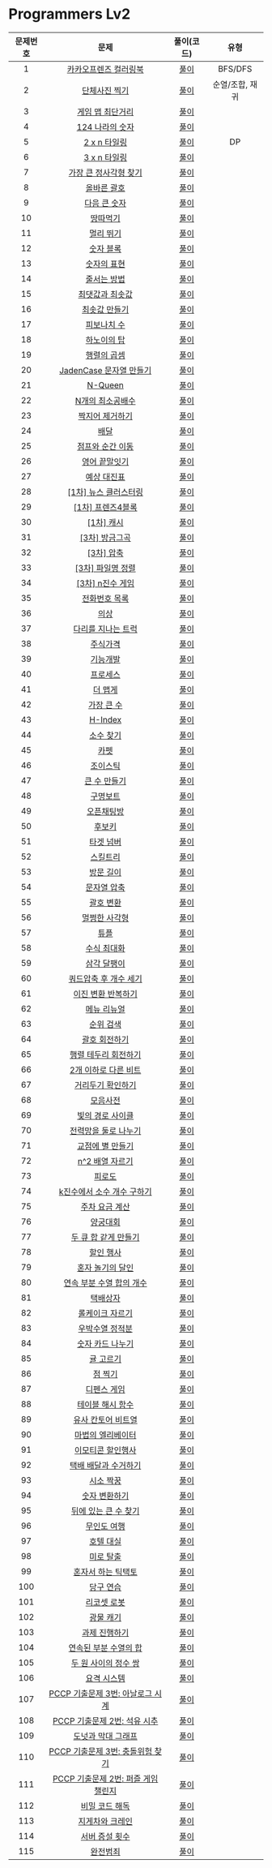 # Programmers Lv2

| 문제번호 |  문제  | 풀이(코드) | 유형 |    
|  :---:  | :---: |  :---:  |  :---:  |    
|  1  | [카카오프렌즈 컬러링북](https://school.programmers.co.kr/learn/courses/30/lessons/1829) | [풀이](./1829.java) | BFS/DFS |    
|  2  | [단체사진 찍기](https://school.programmers.co.kr/learn/courses/30/lessons/1835) | [풀이](./1835.java) | 순열/조합, 재귀 |    
|  3  | [게임 맵 최단거리](https://school.programmers.co.kr/learn/courses/30/lessons/1844) | [풀이]() |  |    
|  4  | [124 나라의 숫자](https://school.programmers.co.kr/learn/courses/30/lessons/12899) | [풀이]() |  |    
|  5  | [2 x n 타일링](https://school.programmers.co.kr/learn/courses/30/lessons/12900) | [풀이](./12900.java) | DP |    
|  6  | [3 x n 타일링](ogrammers.co.kr/learn/courses/30/lessons/12902) | [풀이]() |  |    
|  7  | [가장 큰 정사각형 찾기](https://school.programmers.co.kr/learn/courses/30/lessons/12905) | [풀이]() |  |    
|  8  | [올바른 괄호](https://school.programmers.co.kr/learn/courses/30/lessons/12909) | [풀이]() |  |    
|  9  | [다음 큰 숫자](https://school.programmers.co.kr/learn/courses/30/lessons/12911) | [풀이]() |  |    
|  10  | [땅따먹기](https://school.programmers.co.kr/learn/courses/30/lessons/12913) | [풀이]() |  |    
|  11  | [멀리 뛰기](https://school.programmers.co.kr/learn/courses/30/lessons/12914) | [풀이]() |  |    
|  12  | [숫자 블록](https://school.programmers.co.kr/learn/courses/30/lessons/12923) | [풀이]() |  |    
|  13  | [숫자의 표현](https://school.programmers.co.kr/learn/courses/30/lessons/12924) | [풀이]() |  |    
|  14  | [줄서는 방법](https://school.programmers.co.kr/learn/courses/30/lessons/12936) | [풀이]() |  |    
|  15  | [최댓값과 최솟값](https://school.programmers.co.kr/learn/courses/30/lessons/12939) | [풀이]() |  |    
|  16  | [최솟값 만들기](https://school.programmers.co.kr/learn/courses/30/lessons/12941) | [풀이]() |  |    
|  17  | [피보나치 수](https://school.programmers.co.kr/learn/courses/30/lessons/12945) | [풀이]() |  |    
|  18  | [하노이의 탑](https://school.programmers.co.kr/learn/courses/30/lessons/12946) | [풀이]() |  |    
|  19  | [행렬의 곱셈](https://school.programmers.co.kr/learn/courses/30/lessons/12949) | [풀이]() |  |    
|  20  | [JadenCase 문자열 만들기](https://school.programmers.co.kr/learn/courses/30/lessons/12951) | [풀이]() |  |    
|  21  | [N-Queen](https://school.programmers.co.kr/learn/courses/30/lessons/12952) | [풀이]() |  |    
|  22  | [N개의 최소공배수](https://school.programmers.co.kr/learn/courses/30/lessons/12953) | [풀이]() |  |    
|  23  | [짝지어 제거하기](https://school.programmers.co.kr/learn/courses/30/lessons/12973) | [풀이]() |  |    
|  24  | [배달](https://school.programmers.co.kr/learn/courses/30/lessons/12978) | [풀이]() |  |    
|  25  | [점프와 순간 이동](https://school.programmers.co.kr/learn/courses/30/lessons/12980) | [풀이]() |  |    
|  26  | [영어 끝말잇기](https://school.programmers.co.kr/learn/courses/30/lessons/12981) | [풀이]() |  |    
|  27  | [예상 대진표](https://school.programmers.co.kr/learn/courses/30/lessons/12985) | [풀이]() |  |    
|  28  | [[1차] 뉴스 클러스터링](https://school.programmers.co.kr/learn/courses/30/lessons/17677) | [풀이]() |  |    
|  29  | [[1차] 프렌즈4블록](https://school.programmers.co.kr/learn/courses/30/lessons/17679) | [풀이]() |  |    
|  30  | [[1차] 캐시](https://school.programmers.co.kr/learn/courses/30/lessons/17680) | [풀이]() |  |    
|  31  | [[3차] 방금그곡](https://school.programmers.co.kr/learn/courses/30/lessons/17683) | [풀이]() |  |    
|  32  | [[3차] 압축](https://school.programmers.co.kr/learn/courses/30/lessons/17684) | [풀이]() |  |    
|  33  | [[3차] 파일명 정렬](https://school.programmers.co.kr/learn/courses/30/lessons/17686) | [풀이]() |  |    
|  34  | [[3차] n진수 게임](https://school.programmers.co.kr/learn/courses/30/lessons/17687) | [풀이]() |  |    
|  35  | [전화번호 목록](https://school.programmers.co.kr/learn/courses/30/lessons/42577) | [풀이]() |  |    
|  36  | [의상](https://school.programmers.co.kr/learn/courses/30/lessons/42578) | [풀이]() |  |    
|  37  | [다리를 지나는 트럭](https://school.programmers.co.kr/learn/courses/30/lessons/42583) | [풀이]() |  |    
|  38  | [주식가격](https://school.programmers.co.kr/learn/courses/30/lessons/42584) | [풀이]() |  |    
|  39  | [기능개발](https://school.programmers.co.kr/learn/courses/30/lessons/42586) | [풀이]() |  |    
|  40  | [프로세스](https://school.programmers.co.kr/learn/courses/30/lessons/42587) | [풀이]() |  |    
|  41  | [더 맵게](https://school.programmers.co.kr/learn/courses/30/lessons/42626) | [풀이]() |  |    
|  42  | [가장 큰 수](https://school.programmers.co.kr/learn/courses/30/lessons/42746) | [풀이]() |  |    
|  43  | [H-Index](https://school.programmers.co.kr/learn/courses/30/lessons/42747) | [풀이]() |  |    
|  44  | [소수 찾기](https://school.programmers.co.kr/learn/courses/30/lessons/42839) | [풀이]() |  |    
|  45  | [카펫](https://school.programmers.co.kr/learn/courses/30/lessons/42842) | [풀이]() |  |    
|  46  | [조이스틱](https://school.programmers.co.kr/learn/courses/30/lessons/42860) | [풀이]() |  |    
|  47  | [큰 수 만들기](https://school.programmers.co.kr/learn/courses/30/lessons/42883) | [풀이]() |  |    
|  48  | [구명보트](https://school.programmers.co.kr/learn/courses/30/lessons/42885) | [풀이]() |  |    
|  49  | [오픈채팅방](https://school.programmers.co.kr/learn/courses/30/lessons/42888) | [풀이]() |  |    
|  50  | [후보키](https://school.programmers.co.kr/learn/courses/30/lessons/42890) | [풀이]() |  |    
|  51  | [타겟 넘버](https://school.programmers.co.kr/learn/courses/30/lessons/43165) | [풀이]() |  |    
|  52  | [스킬트리]() | [풀이]() |  |    
|  53  | [방문 길이]() | [풀이]() |  |    
|  54  | [문자열 압축]() | [풀이]() |  |    
|  55  | [괄호 변환]() | [풀이]() |  |    
|  56  | [멀쩡한 사각형]() | [풀이]() |  |    
|  57  | [튜플]() | [풀이]() |  |    
|  58  | [수식 최대화]() | [풀이]() |  |    
|  59  | [삼각 달팽이]() | [풀이]() |  |    
|  60  | [쿼드압축 후 개수 세기]() | [풀이]() |  |    
|  61  | [이진 변환 반복하기]() | [풀이]() |  |    
|  62  | [메뉴 리뉴얼]() | [풀이]() |  |    
|  63  | [순위 검색]() | [풀이]() |  |    
|  64  | [괄호 회전하기]() | [풀이]() |  |    
|  65  | [행렬 테두리 회전하기]() | [풀이]() |  |    
|  66  | [2개 이하로 다른 비트]() | [풀이]() |  |    
|  67  | [거리두기 확인하기]() | [풀이]() |  |    
|  68  | [모음사전]() | [풀이]() |  |    
|  69  | [빛의 경로 사이클]() | [풀이]() |  |    
|  70  | [전력망을 둘로 나누기]() | [풀이]() |  |    
|  71  | [교점에 별 만들기]() | [풀이]() |  |    
|  72  | [n^2 배열 자르기]() | [풀이]() |  |    
|  73  | [피로도]() | [풀이]() |  |    
|  74  | [k진수에서 소수 개수 구하기]() | [풀이]() |  |    
|  75  | [주차 요금 계산]() | [풀이]() |  |    
|  76  | [양궁대회]() | [풀이]() |  |    
|  77  | [두 큐 합 같게 만들기]() | [풀이]() |  |    
|  78  | [할인 행사]() | [풀이]() |  |    
|  79  | [혼자 놀기의 달인]() | [풀이]() |  |    
|  80  | [연속 부분 수열 합의 개수]() | [풀이]() |  |    
|  81  | [택배상자]() | [풀이]() |  |    
|  82  | [롤케이크 자르기]() | [풀이]() |  |    
|  83  | [우박수열 정적분]() | [풀이]() |  |    
|  84  | [숫자 카드 나누기]() | [풀이]() |  |    
|  85  | [귤 고르기]() | [풀이]() |  |    
|  86  | [점 찍기]() | [풀이]() |  |    
|  87  | [디펜스 게임]() | [풀이]() |  |    
|  88  | [테이블 해시 함수]() | [풀이]() |  |    
|  89  | [유사 칸토어 비트열]() | [풀이]() |  |    
|  90  | [마법의 엘리베이터]() | [풀이]() |  |    
|  91  | [이모티콘 할인행사]() | [풀이]() |  |    
|  92  | [택배 배달과 수거하기]() | [풀이]() |  |    
|  93  | [시소 짝꿍]() | [풀이]() |  |    
|  94  | [숫자 변환하기]() | [풀이]() |  |    
|  95  | [뒤에 있는 큰 수 찾기]() | [풀이]() |  |    
|  96  | [무인도 여행]() | [풀이]() |  |    
|  97  | [호텔 대실]() | [풀이]() |  |    
|  98  | [미로 탈출]() | [풀이]() |  |    
|  99  | [혼자서 하는 틱택토]() | [풀이]() |  |    
|  100  | [당구 연습]() | [풀이]() |  |    
|  101  | [리코셋 로봇]() | [풀이]() |  |    
|  102  | [광물 캐기]() | [풀이]() |  |    
|  103  | [과제 진행하기]() | [풀이]() |  |    
|  104  | [연속된 부분 수열의 합]() | [풀이]() |  |    
|  105  | [두 원 사이의 정수 쌍]() | [풀이]() |  |    
|  106  | [요격 시스템]() | [풀이]() |  |    
|  107  | [PCCP 기출문제 3번: 아날로그 시계]() | [풀이]() |  |    
|  108  | [PCCP 기출문제 2번: 석유 시추]() | [풀이]() |  |    
|  109  | [도넛과 막대 그래프]() | [풀이]() |  |    
|  110  | [PCCP 기출문제 3번: 충돌위험 찾기]() | [풀이]() |  |    
|  111  | [PCCP 기출문제 2번: 퍼즐 게임 챌린지]() | [풀이]() |  |    
|  112  | [비밀 코드 해독]() | [풀이]() |  |    
|  113  | [지게차와 크레인]() | [풀이]() |  |    
|  114  | [서버 증설 횟수]() | [풀이]() |  |    
|  115  | [완전범죄]() | [풀이]() |  |    